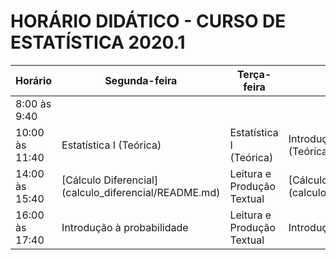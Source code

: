 # HORÁRIO DIDÁTICO - CURSO DE ESTATÍSTICA 2020.1

<table class="table is-bordered is-striped is-narrow is-hoverable is-fullwidth">
    <thead>
        <tr>
            <th>Horário</th>
            <th>Segunda-feira</th>
            <th>Terça-feira</th>
            <th>Quarta-feira</th>
            <th>Quinta-feira</th>
            <th>Sexta-feira</th>
        </tr>
    </thead>
    <tbody>
        <tr>
            <td>8:00 às 9:40</td>
            <td></td>
            <td></td>
            <td></td>
            <td></td>
            <td>Estatística I (Prática) | Introdução à Computação (Prática) <b>Turma B</b></td>
        </tr>
        <tr>
            <td>10:00 às 11:40</td>
            <td>Estatística I (Teórica)</td>
            <td>Estatística I (Teórica)</td>
            <td>Introdução à Computação (Teórica)</td>
            <td></td>
            <td>Estatística I (Prática) | Introdução à Computação (Prática) <b>Turma A</b></td>
        </tr>
        <tr>
            <td>14:00 às 15:40</td>
            <td>[Cálculo Diferencial](calculo_diferencial/README.md)</td>
            <td>Leitura e Produção Textual</td>
            <td>[Cálculo Diferencial](calculo_diferencial/README.md)</td>
            <td></td>
            <td>[Cálculo Diferencial](calculo_diferencial/README.md)</td>
        </tr>
        <tr>
            <td>16:00 às 17:40</td>
            <td>Introdução à probabilidade</td>
            <td>Leitura e Produção Textual</td>
            <td>Introdução à probabilidade</td>
            <td></td>
            <td></td>
        </tr>
    </tbody>
</table>
